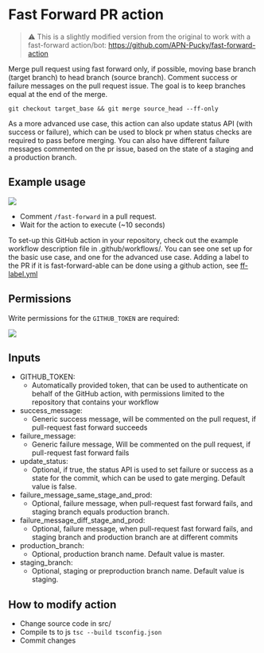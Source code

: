 
# Fast Forward PR action

> :warning: This is a slightly modified version from the original to work with a fast-forward action/bot: https://github.com/APN-Pucky/fast-forward-action


Merge pull request using fast forward only, if possible, moving base branch (target branch) to head branch (source branch). Comment success or failure messages on the pull request issue. The goal is to keep branches equal at the end of the merge.

```git checkout target_base && git merge source_head --ff-only```

As a more advanced use case, this action can also update status API (with success or failure), which can be used to block pr when status checks are required to pass before merging. You can also have different failure messages commented on the pr issue, based on the state of a staging and a production branch.

## Example usage

![](media/ff-success-video.gif)

- Comment ```/fast-forward``` in a pull request.
- Wait for the action to execute (~10 seconds)

To set-up this GitHub action in your repository, check out the example workflow description file in .github/workflows/. You can see one set up for the basic use case, and one for the advanced use case.
Adding a label to the PR if it is fast-forward-able can be done using a github action, see [ff-label.yml](https://github.com/APN-Pucky/metamorph/blob/67d3f9470dc1127c23b81c6b826c8d03bf61d5bc/.github/workflows/ff-label.yml)

## Permissions

Write permissions for the `GITHUB_TOKEN` are required:

![](media/ff-read-write.png)


## Inputs

- GITHUB_TOKEN:
  - Automatically provided token, that can be used to authenticate on behalf of the GitHub action, with permissions limited to the repository that contains your workflow
- success_message:
  - Generic success message, will be commented on the pull request, if pull-request fast forward succeeds
- failure_message:
  - Generic failure message, Will be commented on the pull request, if pull-request fast forward fails
- update_status:
  - Optional, if true, the status API is used to set failure or success as a state for the commit, which can be used to gate merging. Default value is false.
- failure_message_same_stage_and_prod:
  - Optional, failure message, when pull-request fast forward fails, and staging branch equals production branch.
- failure_message_diff_stage_and_prod:
  - Optional, failure message, when pull-request fast forward fails, and staging branch and production branch are at different commits
- production_branch:
  - Optional, production branch name. Default value is master.
- staging_branch:
  - Optional, staging or preproduction branch name. Default value is staging.

## How to modify action

- Change source code in src/
- Compile ts to js ```tsc --build tsconfig.json```
- Commit changes
